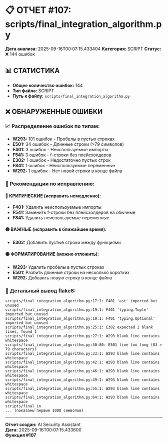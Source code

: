 # 📋 ОТЧЕТ #107: scripts/final_integration_algorithm.py

**Дата анализа:** 2025-09-16T00:07:15.433404
**Категория:** SCRIPT
**Статус:** ❌ 144 ошибок

## 📊 СТАТИСТИКА

- **Общее количество ошибок:** 144
- **Тип файла:** SCRIPT
- **Путь к файлу:** `scripts/final_integration_algorithm.py`

## ❌ ОБНАРУЖЕННЫЕ ОШИБКИ

### 📈 Распределение ошибок по типам:

- **W293:** 101 ошибок - Пробелы в пустых строках
- **E501:** 34 ошибок - Длинные строки (>79 символов)
- **F401:** 3 ошибок - Неиспользуемые импорты
- **F541:** 3 ошибок - f-строки без плейсхолдеров
- **E302:** 1 ошибок - Недостаточно пустых строк
- **F841:** 1 ошибок - Неиспользуемые переменные
- **W292:** 1 ошибок - Нет новой строки в конце файла

### 🎯 Рекомендации по исправлению:

#### 🔴 КРИТИЧЕСКИЕ (исправить немедленно):
- **F401:** Удалить неиспользуемые импорты
- **F541:** Заменить f-строки без плейсхолдеров на обычные
- **F841:** Удалить неиспользуемые переменные

#### 🟡 ВАЖНЫЕ (исправить в ближайшее время):
- **E302:** Добавить пустые строки между функциями

#### 🟢 ФОРМАТИРОВАНИЕ (можно отложить):
- **W293:** Удалить пробелы в пустых строках
- **E501:** Разбить длинные строки на несколько коротких
- **W292:** Добавить новую строку в конце файла

### 📝 Детальный вывод flake8:

```
scripts/final_integration_algorithm.py:17:1: F401 'ast' imported but unused
scripts/final_integration_algorithm.py:19:1: F401 'typing.Tuple' imported but unused
scripts/final_integration_algorithm.py:19:1: F401 'typing.Optional' imported but unused
scripts/final_integration_algorithm.py:25:1: E302 expected 2 blank lines, found 1
scripts/final_integration_algorithm.py:27:1: W293 blank line contains whitespace
scripts/final_integration_algorithm.py:30:80: E501 line too long (83 > 79 characters)
scripts/final_integration_algorithm.py:33:1: W293 blank line contains whitespace
scripts/final_integration_algorithm.py:42:1: W293 blank line contains whitespace
scripts/final_integration_algorithm.py:46:1: W293 blank line contains whitespace
scripts/final_integration_algorithm.py:49:1: W293 blank line contains whitespace
scripts/final_integration_algorithm.py:55:1: W293 blank line contains whitespace
scripts/final_integration_algorithm.py:64:1: W293 blank line contains whitespace
scripts/final_in
... (показаны первые 1000 символов)
```

---
**Отчет создан:** AI Security Assistant  
**Дата:** 2025-09-16T00:07:15.433600  
**Функция #107**
